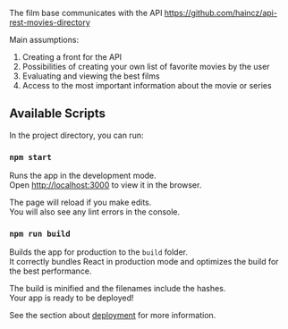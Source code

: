 The film base communicates with the API https://github.com/haincz/api-rest-movies-directory

Main assumptions:

1. Creating a front for the API
2. Possibilities of creating your own list of favorite movies by the user
3. Evaluating and viewing the best films
4. Access to the most important information about the movie or series

## Available Scripts

In the project directory, you can run:

### `npm start`

Runs the app in the development mode.<br>
Open [http://localhost:3000](http://localhost:3000) to view it in the browser.

The page will reload if you make edits.<br>
You will also see any lint errors in the console.

### `npm run build`

Builds the app for production to the `build` folder.<br>
It correctly bundles React in production mode and optimizes the build for the best performance.

The build is minified and the filenames include the hashes.<br>
Your app is ready to be deployed!

See the section about [deployment](https://facebook.github.io/create-react-app/docs/deployment) for more information.

